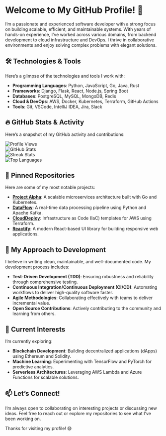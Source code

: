 # Welcome to My GitHub Profile! 👋  

I’m a passionate and experienced software developer with a strong focus on building scalable, efficient, and maintainable systems. With years of hands-on experience, I’ve worked across various domains, from backend development to cloud infrastructure and DevOps. I thrive in collaborative environments and enjoy solving complex problems with elegant solutions.  

## 🛠️ Technologies & Tools  
Here’s a glimpse of the technologies and tools I work with:  
- **Programming Languages**: Python, JavaScript, Go, Java, Rust  
- **Frameworks**: Django, Flask, React, Node.js, Spring Boot  
- **Databases**: PostgreSQL, MySQL, MongoDB, Redis  
- **Cloud & DevOps**: AWS, Docker, Kubernetes, Terraform, GitHub Actions  
- **Tools**: Git, VSCode, IntelliJ IDEA, Jira, Slack  

## 🔥 GitHub Stats & Activity  
Here’s a snapshot of my GitHub activity and contributions:  

![Profile Views](https://komarev.com/ghpvc/?username=kennedihalvorson14306&color=blue)  
![GitHub Stats](https://github-readme-stats.vercel.app/api?username=kennedihalvorson14306&show_icons=true&theme=radical)  
![Streak Stats](https://github-readme-streak-stats.herokuapp.com/?user=kennedihalvorson14306&theme=radical)  
![Top Languages](https://github-readme-stats.vercel.app/api/top-langs/?username=kennedihalvorson14306&layout=compact&theme=radical)  

## 📌 Pinned Repositories  
Here are some of my most notable projects:  
- **[Project Alpha](https://github.com/kennedihalvorson14306/project-alpha)**: A scalable microservices architecture built with Go and Kubernetes.  
- **[DataFlow](https://github.com/kennedihalvorson14306/dataflow)**: A real-time data processing pipeline using Python and Apache Kafka.  
- **[CloudDeploy](https://github.com/kennedihalvorson14306/clouddeploy)**: Infrastructure as Code (IaC) templates for AWS using Terraform.  
- **[Reactify](https://github.com/kennedihalvorson14306/reactify)**: A modern React-based UI library for building responsive web applications.  

## 🚀 My Approach to Development  
I believe in writing clean, maintainable, and well-documented code. My development process includes:  
- **Test-Driven Development (TDD)**: Ensuring robustness and reliability through comprehensive testing.  
- **Continuous Integration/Continuous Deployment (CI/CD)**: Automating workflows to deliver high-quality software faster.  
- **Agile Methodologies**: Collaborating effectively with teams to deliver incremental value.  
- **Open Source Contributions**: Actively contributing to the community and learning from others.  

## 🌱 Current Interests  
I’m currently exploring:  
- **Blockchain Development**: Building decentralized applications (dApps) using Ethereum and Solidity.  
- **Machine Learning**: Experimenting with TensorFlow and PyTorch for predictive analytics.  
- **Serverless Architectures**: Leveraging AWS Lambda and Azure Functions for scalable solutions.  

## 📫 Let’s Connect!  
I’m always open to collaborating on interesting projects or discussing new ideas. Feel free to reach out or explore my repositories to see what I’ve been working on.  

Thanks for visiting my profile! 😄
